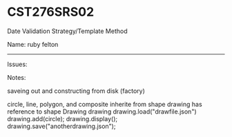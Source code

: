 # CST276SRS02  

Date Validation Strategy/Template Method  

Name: ruby felton 

---
Issues:  


Notes:  


saveing out and constructing from disk (factory)

circle, line, polygon, and composite inherite from shape
drawing has reference to shape
Drawing drawing
drawing.load("drawfile.json")
drawing.add(circle);
drawing.display();
drawing.save("anotherdrawing.json");
###

